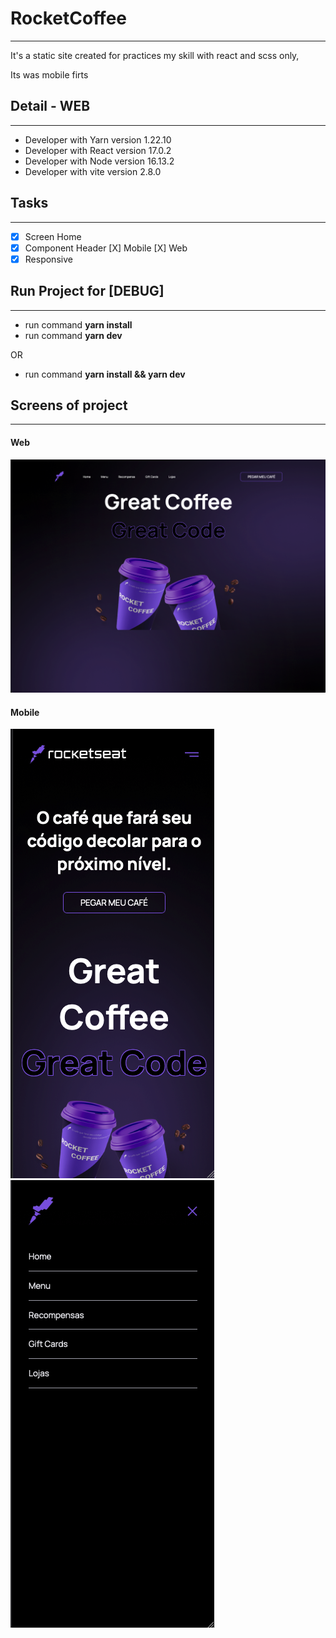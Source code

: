 # RocketCoffee
------------------
It's a static site created for practices my skill with react and scss only,

Its was mobile firts

## Detail - WEB
------------------
- Developer with Yarn version 1.22.10
- Developer with React version 17.0.2
- Developer with Node version 16.13.2
- Developer with vite version 2.8.0

## Tasks
------------------
- [x] Screen Home
- [x] Component Header
    [X] Mobile
    [X] Web
- [x] Responsive

## Run Project for [DEBUG]
------------------
- run command  **yarn install**
- run command  **yarn dev**

OR

- run command **yarn install && yarn dev**

## Screens of project
------------------
#### **Web**
![](https://raw.githubusercontent.com/lscavalcante/rocketcoffee/main/public/images/web.png)

#### **Mobile**
![](https://raw.githubusercontent.com/lscavalcante/rocketcoffee/main/public/images/mobile.png)
![](https://raw.githubusercontent.com/lscavalcante/rocketcoffee/main/public/images/header.png)




